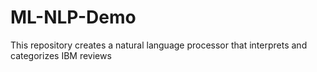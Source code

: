 # ML-NLP-Demo
This repository creates a natural language processor that interprets and categorizes IBM reviews
